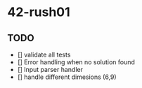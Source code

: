 # 42-rush01

## TODO

- [] validate all tests
- [] Error handling when no solution found
- [] Input parser handler
- [] handle different dimesions (6,9)
